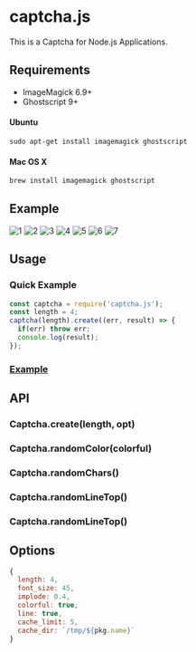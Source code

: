 # captcha.js
This is a Captcha for Node.js Applications.

## Requirements

- ImageMagick 6.9+
- Ghostscript 9+

#### Ubuntu

```
sudo apt-get install imagemagick ghostscript
```

#### Mac OS X

```bash
brew install imagemagick ghostscript
```

## Example
![1](https://raw.githubusercontent.com/monkeym4ster/captcha.js/master/example/assets/4g63.png)
![2](https://raw.githubusercontent.com/monkeym4ster/captcha.js/master/example/assets/9Y5P.png)
![3](https://raw.githubusercontent.com/monkeym4ster/captcha.js/master/example/assets/W8yu.png)
![4](https://raw.githubusercontent.com/monkeym4ster/captcha.js/master/example/assets/nIvW.png)
![5](https://raw.githubusercontent.com/monkeym4ster/captcha.js/master/example/assets/RVEN.png)
![6](https://raw.githubusercontent.com/monkeym4ster/captcha.js/master/example/assets/uX3A.png)
![7](https://raw.githubusercontent.com/monkeym4ster/captcha.js/master/example/assets/7u5s.png)


## Usage

### Quick Example

```js
const captcha = require('captcha.js');
const length = 4;
captcha(length).create((err, result) => {
  if(err) throw err;
  console.log(result);
});
```


### [Example](https://github.com/monkeym4ster/captcha.js/tree/master/example)

## API

### Captcha.create(length, opt)

### Captcha.randomColor(colorful)

### Captcha.randomChars()

### Captcha.randomLineTop()

### Captcha.randomLineTop()

## Options

```js
{
  length: 4,
  font_size: 45,
  implode: 0.4,
  colorful: true,
  line: true,
  cache_limit: 5,
  cache_dir: `/tmp/${pkg.name}`
}

```
